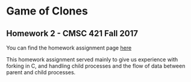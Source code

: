 # Game of Clones
## Homework 2 - CMSC 421 Fall 2017

You can find the homework assignment page [here](https://www.csee.umbc.edu/~jtang/archives/cs421.f17/homework/hw2.html)

This homework assignment served mainly to give us experience with forking in C, and handling child processes and the flow of data between parent and child processes.
